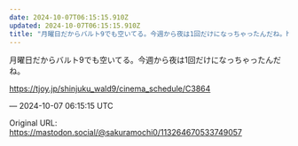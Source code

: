 ```yaml
---
date: 2024-10-07T06:15:15.910Z
updated: 2024-10-07T06:15:15.910Z
title: "月曜日だからバルト9でも空いてる。今週から夜は1回だけになっちゃったんだね。ht[...]"
---
```


<p>月曜日だからバルト9でも空いてる。今週から夜は1回だけになっちゃったんだね。</p><p><a href="https://tjoy.jp/shinjuku_wald9/cinema_schedule/C3864" target="_blank" rel="nofollow noopener" translate="no"><span class="invisible">https://</span><span class="ellipsis">tjoy.jp/shinjuku_wald9/cinema_</span><span class="invisible">schedule/C3864</span></a></p>

&mdash; 2024-10-07 06:15:15 UTC

Original URL: https://mastodon.social/@sakuramochi0/113264670533749057
